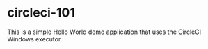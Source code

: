 # circleci-101
This is a simple Hello World demo application that uses the CircleCI Windows executor.
